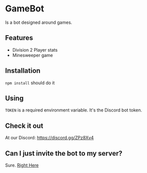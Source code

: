 # GameBot

Is a bot designed around games.

## Features

- Division 2 Player stats
- Minesweeper game

## Installation

`npm install` should do it

## Using

`TOKEN` is a required environment variable. It's the Discord bot token.

## Check it out

At our Discord: https://discord.gg/ZPz8Xv4

## Can I just invite the bot to my server?

Sure. [Right Here](https://discordapp.com/api/oauth2/authorize?client_id=564650663074856991&permissions=0&scope=bot)